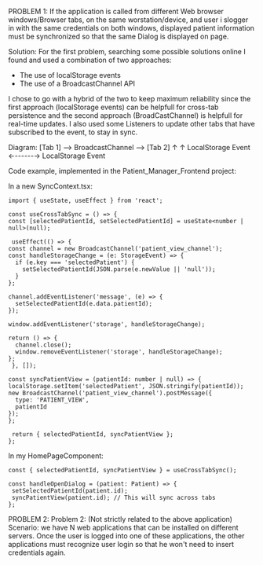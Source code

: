 PROBLEM 1:
If the application is called from different Web browser windows/Browser tabs, on the same worstation/device, and user i slogger in with the same credentials on both windows, displayed patient information must be synchronized so that the same Dialog is displayed on page.

Solution:
For the first problem, searching some possible solutions online I found and used a combination of two approaches: 
  - The use of localStorage events
  - The use of a BroadcastChannel API

I chose to go with a hybrid of the two to keep maximum reliability since the first approach (localStorage events) can be helpfull for cross-tab persistence and the second approach (BroadCastChannel) is helpfull for real-time updates. I also used some Listeners to update other tabs that have subscribed to the event, to stay in sync.


Diagram:
[Tab 1] --> BroadcastChannel --> [Tab 2]
   ↑                               ↑
LocalStorage Event ←------→ LocalStorage Event



Code example, implemented in the Patient_Manager_Frontend project:

In a new SyncContext.tsx:

	import { useState, useEffect } from 'react';

	const useCrossTabSync = () => {
  	const [selectedPatientId, setSelectedPatientId] = useState<number | null>(null);
  
 	 useEffect(() => {
    const channel = new BroadcastChannel('patient_view_channel');
    const handleStorageChange = (e: StorageEvent) => {
      if (e.key === 'selectedPatient') {
        setSelectedPatientId(JSON.parse(e.newValue || 'null'));
      }
    };

    channel.addEventListener('message', (e) => {
      setSelectedPatientId(e.data.patientId);
    });

    window.addEventListener('storage', handleStorageChange);

    return () => {
      channel.close();
      window.removeEventListener('storage', handleStorageChange);
    };
 	 }, []);

  	const syncPatientView = (patientId: number | null) => {
    localStorage.setItem('selectedPatient', JSON.stringify(patientId));
    new BroadcastChannel('patient_view_channel').postMessage({
      type: 'PATIENT_VIEW',
      patientId
    });
  	};

 	 return { selectedPatientId, syncPatientView };
	};

In my HomePageComponent:

	const { selectedPatientId, syncPatientView } = useCrossTabSync();

	const handleOpenDialog = (patient: Patient) => {
 	 setSelectedPatientId(patient.id);
 	 syncPatientView(patient.id); // This will sync across tabs
	};




PROBLEM 2:
Problem 2: 
(Not strictly related to the above application)
Scenario: we have N web applications that can be installed on different servers. Once the user is logged into one of these applications, the other applications must recognize user login so that he won't need to insert credentials again.
